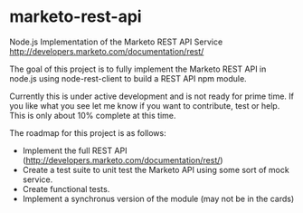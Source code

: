 # marketo-rest-api
Node.js Implementation of the Marketo REST API Service 
http://developers.marketo.com/documentation/rest/

The goal of this project is to fully implement the Marketo REST API in node.js using node-rest-client to build a
REST API npm module.

Currently this is under active development and is not ready for prime time. If you like what you see let me know if you want to contribute, test or help. This is only about 10% complete at this time.

The roadmap for this project is as follows:
* Implement the full REST API (http://developers.marketo.com/documentation/rest/)
* Create a test suite to unit test the Marketo API using some sort of mock service.
* Create functional tests.
* Implement a synchronus version of the module (may not be in the cards)

